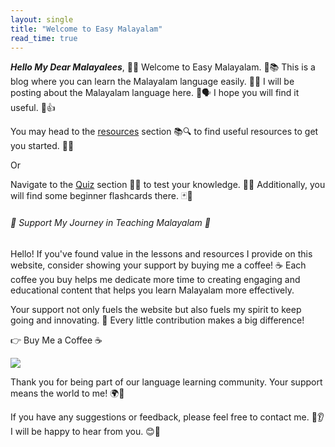 ```yaml
---
layout: single
title: "Welcome to Easy Malayalam"
read_time: true
---
```


**_Hello My Dear Malayalees_**, 👋🥰 Welcome to Easy Malayalam. 🎉📚 This is a blog where you can learn the Malayalam language easily. 📖💡 I will be posting about the Malayalam language here. 📝🗣️ I hope you will find it useful. 🌟👍

You may head to the [resources](/resources) section 📚🔍 to find useful resources to get you started. 🚀🌐

Or

Navigate to the [Quiz](/quizzes) section 📝✨ to test your knowledge. 🧠🔥 Additionally, you will find some beginner flashcards there. 🃏👶

###### 🌟 Support My Journey in Teaching Malayalam 🌟

Hello! If you've found value in the lessons and resources I provide on this website, consider showing your support by buying me a coffee! ☕ Each coffee you buy helps me dedicate more time to creating engaging and educational content that helps you learn Malayalam more effectively.

Your support not only fuels the website but also fuels my spirit to keep going and innovating. 🚀 Every little contribution makes a big difference!

👉 Buy Me a Coffee ☕

<a href="https://www.buymeacoffee.com/easymalayalam"><img src="https://img.buymeacoffee.com/button-api/?text=Buy me a coffee or kappi&emoji=&slug=easymalayalam&button_colour=FFDD00&font_colour=000000&font_family=Cookie&outline_colour=000000&coffee_colour=ffffff" /></a>

Thank you for being part of our language learning community. Your support means the world to me! 🌍💖

If you have any suggestions or feedback, please feel free to contact me. 💌👂 I will be happy to hear from you. 😊📩
